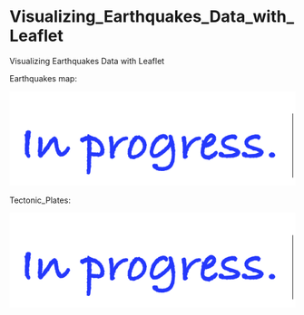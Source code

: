 # Visualizing_Earthquakes_Data_with_Leaflet
Visualizing Earthquakes Data with Leaflet

Earthquakes map:

![Image](Images/Earthquakes_map.png)

Tectonic_Plates:

![Image](Images/Tectonic_Plates.png)
